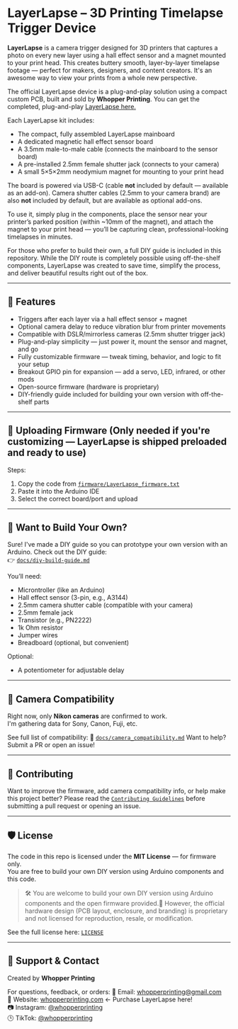 # LayerLapse – 3D Printing Timelapse Trigger Device

**LayerLapse** is a camera trigger designed for 3D printers that captures a photo on every new layer using a hall effect sensor and a magnet mounted to your print head. This creates buttery smooth, layer-by-layer timelapse footage — perfect for makers, designers, and content creators. It's an awesome way to view your prints from a whole new perspective.

The official LayerLapse device is a plug-and-play solution using a compact custom PCB, built and sold by **Whopper Printing**. You can get the completed, plug-and-play [LayerLapse here.](https://whopperprinting.com/)

Each LayerLapse kit includes:

- The compact, fully assembled LayerLapse mainboard
- A dedicated magnetic hall effect sensor board
- A 3.5mm male-to-male cable (connects the mainboard to the sensor board)
- A pre-installed 2.5mm female shutter jack (connects to your camera)
- A small 5×5×2mm neodymium magnet for mounting to your print head

The board is powered via USB-C (cable **not** included by default — available as an add-on).
Camera shutter cables (2.5mm to your camera brand) are also **not** included by default, but are available as optional add-ons.

To use it, simply plug in the components, place the sensor near your printer’s parked position (within ~10mm of the magnet), and attach the magnet to your print head — you’ll be capturing clean, professional-looking timelapses in minutes.

For those who prefer to build their own, a full DIY guide is included in this repository. While the DIY route is completely possible using off-the-shelf components, LayerLapse was created to save time, simplify the process, and deliver beautiful results right out of the box.

---

## 🎯 Features

- Triggers after each layer via a hall effect sensor + magnet
- Optional camera delay to reduce vibration blur from printer movements
- Compatible with DSLR/mirrorless cameras (2.5mm shutter trigger jack)
- Plug-and-play simplicity — just power it, mount the sensor and magnet, and go
- Fully customizable firmware — tweak timing, behavior, and logic to fit your setup
- Breakout GPIO pin for expansion — add a servo, LED, infrared, or other mods
- Open-source firmware (hardware is proprietary)
- DIY-friendly guide included for building your own version with off-the-shelf parts

---

## 🔧 Uploading Firmware (Only needed if you're customizing — LayerLapse is shipped preloaded and ready to use)

Steps:
1. Copy the code from [`firmware/LayerLapse_firmware.txt`](firmware/DIY_LayerLapse_firmware.txt)
2. Paste it into the Arduino IDE
3. Select the correct board/port and upload

---

## 🧠 Want to Build Your Own?

Sure! I've made a DIY guide so you can prototype your own version with an Arduino. Check out the DIY guide:  
👉 [`docs/diy-build-guide.md`](docs/diy-build-guide.md)

You’ll need:
- Microntroller (like an Arduino)
- Hall effect sensor (3-pin, e.g., A3144)
- 2.5mm camera shutter cable (compatible with your camera)
- 2.5mm female jack
- Transistor (e.g., PN2222)
- 1k Ohm resistor
- Jumper wires
- Breadboard (optional, but convenient)

Optional:
- A potentiometer for adjustable delay

---

## 📸 Camera Compatibility

Right now, only **Nikon cameras** are confirmed to work.  
I'm gathering data for Sony, Canon, Fuji, etc.

See full list of compatibility: 
📂 [`docs/camera_compatibility.md`](docs/camera_compatibility.md)
Want to help? Submit a PR or open an issue!

---

## 🤝 Contributing

Want to improve the firmware, add camera compatibility info, or help make this project better?
Please read the [`Contributing Guidelines`](CONTRIBUTING.md) before submitting a pull request or opening an issue.

---

## 🛡️ License

The code in this repo is licensed under the **MIT License** — for firmware only.  
You are free to build your own DIY version using Arduino components and this code.

> 🛠️ You are welcome to build your own DIY version using Arduino components and the open firmware provided.🚫 However, the official hardware design (PCB layout, enclosure, and branding) is proprietary and not licensed for reproduction, resale, or modification.

See the full license here: [`LICENSE`](LICENSE)

---

## 💬 Support & Contact

Created by **Whopper Printing**  

For questions, feedback, or orders:
📩 Email: whopperprinting@gmail.com  
🔗 Website: [whopperprinting.com](https://whopperprinting.com/) <- Purchase LayerLapse here!  
📷 Instagram: [@whopperprinting](https://instagram.com/whopperprinting)  
🕒 TikTok: [@whopperprinting](https://www.tiktok.com/@whopperprinting?is_from_webapp=1&sender_device=pc)
